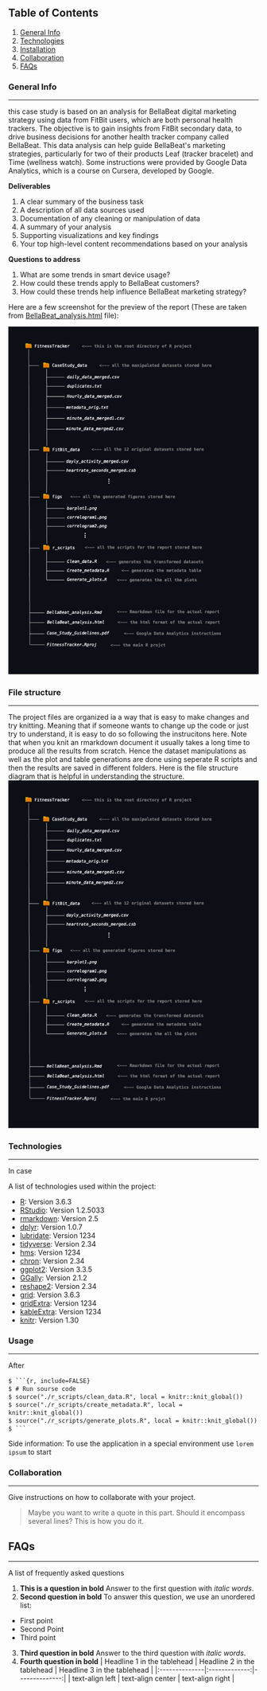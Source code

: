 ## Table of Contents
1. [General Info](#general-info)
2. [Technologies](#technologies)
3. [Installation](#installation)
4. [Collaboration](#collaboration)
5. [FAQs](#faqs)
### General Info
***
this case study is based on an analysis for BellaBeat digital marketing strategy using data from FitBit users, which are both personal health trackers. The objective is to gain insights from FitBit secondary data, to drive business decisions for another health tracker company called BellaBeat. This data analysis can help guide BellaBeat's marketing strategies, particularly for two of their products Leaf (tracker bracelet) and Time (wellness watch). Some instructions were provided by Google Data Analytics, which is a course on Cursera, developed by Google.

**Deliverables**

1. A clear summary of the business task
2. A description of all data sources used
3. Documentation of any cleaning or manipulation of data
4. A summary of your analysis
5. Supporting visualizations and key findings
6. Your top high-level content recommendations based on your analysis

**Questions to address**

1. What are some trends in smart device usage?
2. How could these trends apply to BellaBeat customers?
3. How could these trends help influence BellaBeat marketing strategy?

Here are a few screenshot for the preview of the report (These are taken from [BellaBeat_analysis.html](https://github.com/v-Vahe/FItnessTracker_Case_Study/blob/main/BellaBeay_analysis.html) file):

![Image text](https://github.com/v-Vahe/FItnessTracker_Case_Study/blob/main/figs/file_structure_diagram.jpg) 
### File structure
***
The project files are organized ia a way that is easy to make changes and try knitting. Meaning that if someone wants to change up the code or just try to understand, it is easy to do so following the instrucitons here. Note that when you knit an rmarkdown document it usually takes a long time to produce all the results from scratch. Hence the dataset manipulations as well as the plot and table generations are done using seperate R scripts and then the results are saved in different folders. Here is the file structure diagram that is helpful in understanding the structure.
![Image text](https://github.com/v-Vahe/FItnessTracker_Case_Study/blob/main/figs/file_structure_diagram.jpg) 
### Technologies
***
In case 

A list of technologies used within the project:
* [R](https://example.com): Version 3.6.3
* [RStudio](https://example.com): Version 1.2.5033
* [rmarkdown](https://example.com): Version 2.5 
* [dplyr](https://example.com): Version 1.0.7  
* [lubridate](https://example.com): Version 1234
* [tidyverse](https://example.com): Version 2.34
* [hms](https://example.com): Version 1234
* [chron](https://example.com): Version 2.34
* [ggplot2](https://example.com): Version 3.3.5  
* [GGally](https://example.com): Version 2.1.2 
* [reshape2](https://example.com): Version 2.34
* [grid](https://example.com): Version 3.6.3 
* [gridExtra](https://example.com): Version 1234
* [kableExtra](https://example.com): Version 1234
* [knitr](https://example.com): Version 1.30 
### Usage
***

After
```
$ ```{r, include=FALSE}
$ # Run sourse code
$ source("./r_scripts/clean_data.R", local = knitr::knit_global())
$ source("./r_scripts/create_metadata.R", local = knitr::knit_global())
$ source("./r_scripts/generate_plots.R", local = knitr::knit_global())
$ ```
```
Side information: To use the application in a special environment use ```lorem ipsum``` to start
### Collaboration
***
Give instructions on how to collaborate with your project.
> Maybe you want to write a quote in this part. 
> Should it encompass several lines?
> This is how you do it.
## FAQs
***
A list of frequently asked questions
1. **This is a question in bold**
Answer to the first question with _italic words_. 
2. __Second question in bold__ 
To answer this question, we use an unordered list:
* First point
* Second Point
* Third point
3. **Third question in bold**
Answer to the third question with *italic words*.
4. **Fourth question in bold**
| Headline 1 in the tablehead | Headline 2 in the tablehead | Headline 3 in the tablehead |
|:--------------|:-------------:|--------------:|
| text-align left | text-align center | text-align right |
